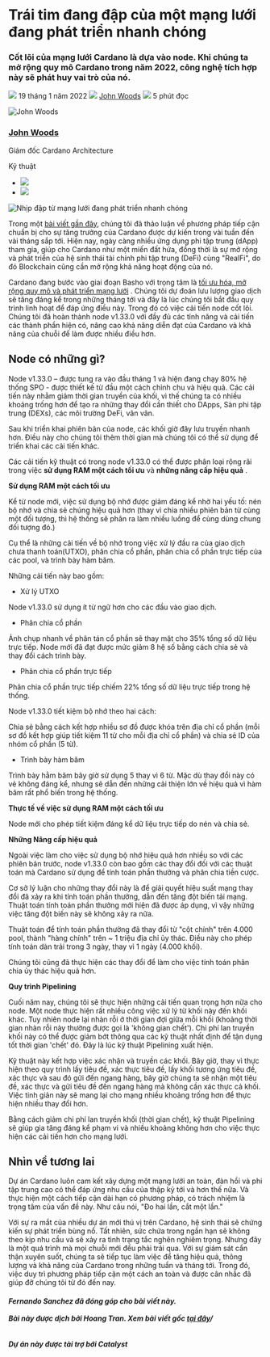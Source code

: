 # Trái tim đang đập của một mạng lưới đang phát triển nhanh chóng

### **Cốt lõi của mạng lưới Cardano là dựa vào node. Khi chúng ta mở rộng quy mô Cardano trong năm 2022, công nghệ tích hợp này sẽ phát huy vai trò của nó.**

![](img/2022-01-19-the-beating-heart-of-a-fast-growing-network.002.png) 19 tháng 1 năm 2022 ![](img/2022-01-19-the-beating-heart-of-a-fast-growing-network.002.png) [John Woods](/en/blog/authors/john-woods/page-1/) ![](img/2022-01-19-the-beating-heart-of-a-fast-growing-network.003.png) 5 phút đọc

![John Woods](img/2022-01-19-the-beating-heart-of-a-fast-growing-network.004.png)[](/en/blog/authors/john-woods/page-1/)

### [**John Woods**](/en/blog/authors/john-woods/page-1/)

Giám đốc Cardano Architecture

Kỹ thuật

- ![](img/2022-01-19-the-beating-heart-of-a-fast-growing-network.005.png)[](https://www.linkedin.com/in/johnalanwoods/ "LinkedIn")
- ![](img/2022-01-19-the-beating-heart-of-a-fast-growing-network.006.png)[](https://github.com/johnalanwoods "GitHub")

![Nhịp đập từ mạng lưới đang phát triển nhanh chóng](img/2022-01-19-the-beating-heart-of-a-fast-growing-network.007.jpeg)

Trong một [bài viết gần đây](https://iohk.io/en/blog/posts/2021/11/22/slow-and-steady-wins-the-race-network-evolution-for-network-growth/), chúng tôi đã thảo luận về phương pháp tiếp cận chuẩn bị cho sự tăng trưởng của Cardano được dự kiến trong vài tuần đến vài tháng sắp tới. Hiện nay, ngày càng nhiều ứng dụng phi tập trung (dApp) tham gia, giúp cho Cardano như một miến đất hứa, đồng thời là sự mở rộng và phát triển của hệ sinh thái tài chính phi tập trung (DeFi) cùng "RealFi", do đó Blockchain cũng cần mở rộng khả năng hoạt động của nó.

Cardano đang bước vào giai đoạn Basho với trọng tâm là [tối ưu hóa, mở rộng quy mô và phát triển mạng lưới](https://iohk.io/en/blog/posts/2022/01/14/how-we-re-scaling-cardano-in-2022/) . Chúng tôi dự đoán lưu lượng giao dịch sẽ tăng đáng kể trong những tháng tới và đây là lúc chúng tôi bắt đầu quy trình linh hoạt để đáp ứng điều này. Trong đó có việc cải tiến node cốt lõi. Chúng tôi đã hoàn thành node v1.33.0 với đầy đủ các tỉnh năng và cải tiến các thành phần hiện có, nâng cao khả năng diễn đạt của Cardano và khả năng của chuỗi để làm được nhiều điều hơn.

## **Node có những gì?**

Node v1.33.0 – được tung ra vào đầu tháng 1 và hiện đang chạy 80% hệ thống SPO - được thiết kế từ đầu một cách chỉnh chu và hiệu quả. Các cải tiến này nhằm giảm thời gian truyền của khối, vì thế chúng ta có nhiều khoảng trống hơn để tạo ra những thay đổi cần thiết cho DApps, Sàn phi tập trung (DEXs), các môi trường DeFi, vân vân.

Sau khi triển khai phiên bản của node, các khối giờ đây lưu truyền nhanh hơn. Điều này cho chúng tôi thêm thời gian mà chúng tôi có thể sử dụng để triển khai các cải tiến khác.

Các cải tiến kỹ thuật có trong node v1.33.0 có thể được phân loại rộng rãi trong việc **sử dụng RAM một cách tối ưu** và **những nâng cấp hiệu quả** .

**Sử dụng RAM một cách tối ưu**

Kể từ node mới, việc sử dụng bộ nhớ được giảm đáng kể nhờ hai yếu tố: nén bộ nhớ và chia sẻ chúng hiệu quả hơn (thay vì chia nhiều phiên bản từ cùng một đối tượng, thì hệ thống sẽ phân ra làm nhiều luồng để cùng dùng chung đối tượng đó.)

Cụ thể là những cải tiến về bộ nhớ trong việc xử lý đầu ra của giao dịch chưa thanh toán(UTXO), phân chia cổ phần, phân chia cổ phần trực tiếp của các pool, và trình bày hàm băm.

Những cải tiến này bao gồm:

- Xử lý UTXO

Node v1.33.0 sử dụng ít từ ngữ hơn cho các đầu vào giao dịch.

- Phân chia cổ phần

Ảnh chụp nhanh về phân tán cổ phần sẽ thay mặt cho 35% tổng số dữ liệu trực tiếp. Node mới đã đạt được mức giảm 8 hệ số bằng cách chia sẻ và thay đổi cách trình bày.

- Phân chia cổ phần trực tiếp

Phân chia cổ phần trực tiếp chiếm 22% tổng số dữ liệu trực tiếp trong hệ thống.

Node v1.33.0 tiết kiệm bộ nhớ theo hai cách:

Chia sẻ bằng cách kết hợp nhiều sơ đồ được khóa trên địa chỉ cổ phần (mỗi sơ đồ kết hợp giúp tiết kiệm 11 từ cho mỗi địa chỉ cổ phần) và chia sẻ ID của nhóm cổ phần (5 từ).

- Trình bày hàm băm

Trình bày hằm băm bây giờ sử dụng 5 thay vì 6 từ. Mặc dù thay đổi này có vẻ không đáng kể, nhưng sẽ dẫn đến những cải thiện lớn về hiệu quả vì hàm băm rất phổ biến trong hệ thống.

**Thực tế về việc sử dụng RAM một cách tối ưu**

Node mới cho phép tiết kiệm đáng kể dữ liệu trực tiếp do nén và chia sẻ.

**Những Nâng cấp hiệu quả**

Ngoài việc làm cho việc sử dụng bộ nhớ hiệu quả hơn nhiều so với các phiên bản trước, node v1.33.0 còn bao gồm các thay đổi đối với các thuật toán mà Cardano sử dụng để tính toán phần thưởng và phân chia tiền cược.

Cơ sở lý luận cho những thay đổi này là để giải quyết hiệu suất mạng thay đổi đã xảy ra khi tính toán phần thưởng, dẫn đến tăng đột biến tải mạng. Thuật toán tính toán phần thưởng mới hiện đã được áp dụng, vì vậy những việc tăng đột biến này sẽ không xảy ra nữa.

Thuật toán để tính toán phần thưởng đã thay đổi từ "cột chính" trên 4.000 pool, thành "hàng chính" trên ~ 1 triệu địa chỉ ủy thác. Điều này cho phép tính toán dàn trải trong 3 ngày, thay vì 1 ngày (4.000 khối).

Chúng tôi cũng đã thực hiện các thay đổi để làm cho việc tính toán phân chia ủy thác hiệu quả hơn.

**Quy trình Pipelining**

Cuối năm nay, chúng tôi sẽ thực hiện những cải tiến quan trọng hơn nữa cho node. Một node thực hiện rất nhiều công việc xử lý từ khối này đến khối khác. Tuy nhiên node lại nhàn rỗi ở thời gian đợi giữa mỗi khối (khoảng thời gian nhàn rỗi này thường được gọi là 'không gian chết'). Chi phí lan truyền khối này có thể được giảm bớt thông qua các kỹ thuật nhất định để tận dụng tốt thời gian 'chết' đó. Đây là lúc kỹ thuật Pipelining xuất hiện.

Kỹ thuật này kết hợp việc xác nhận và truyền các khối. Bây giờ, thay vì thực hiện theo quy trình lấy tiêu đề, xác thực tiêu đề, lấy khối tương ứng tiêu đề, xác thực và sau đó gửi đến ngang hàng, bây giờ chúng ta sẽ nhận một tiêu đề, xác thực và gửi tiêu đề đến ngang hàng mà không cần xác thực cả khối. Việc tinh giản này sẽ mang lại cho mạng nhiều khoảng trống hơn để thực hiện nhiều thay đổi hơn.

Bằng cách giảm chi phí lan truyền khối (thời gian chết), kỹ thuật Pipelining sẽ giúp gia tăng đáng kể phạm vi và nhiều khoảng không hơn cho việc thực hiện các cải tiến hơn cho mạng lưới.

## **Nhìn về tương lai**

Dự án Cardano luôn cam kết xây dựng một mạng lưới an toàn, đàn hồi và phi tập trung cao có thể đáp ứng nhu cầu của thập kỷ tới và hơn thế nữa. Và thực hiện một cách tiếp cận dài hạn có phương pháp, có trách nhiệm là trọng tâm của vấn đề này. Như câu nói, "Đo hai lần, cắt một lần."

Với sự ra mắt của nhiều dự án mới thú vị trên Cardano, hệ sinh thái sẽ chứng kiến sự phát triển bùng nổ. Tất nhiên, sức chứa trong ngắn hạn sẽ không theo kịp nhu cầu và sẽ xảy ra tình trạng tắc nghẽn nghiêm trọng. Nhưng đây là một quá trình mà mọi chuỗi mới đều phải trải qua. Với sự giám sát cẩn thận xuyên suốt, chúng ta sẽ tiếp tục làm việc để tăng hiệu quả, thông lượng và khả năng của Cardano trong những tuần và tháng tới. Trong đó, việc duy trì phương pháp tiếp cận một cách an toàn và được cân nhắc đã giúp đỡ chúng tôi từ đó đến nay.

##### **Fernando Sanchez đã đóng góp cho bài viết này.<br><br>Bài này được dịch bởi Hoang Tran. Xem bài viết gốc [tại đây]( https://iohk.io/en/blog/posts/2022/01/19/the-bating-heart-of-a-fast-growing-network)/<br><br><br>*Dự án này được tài trợ bới Catalyst***
